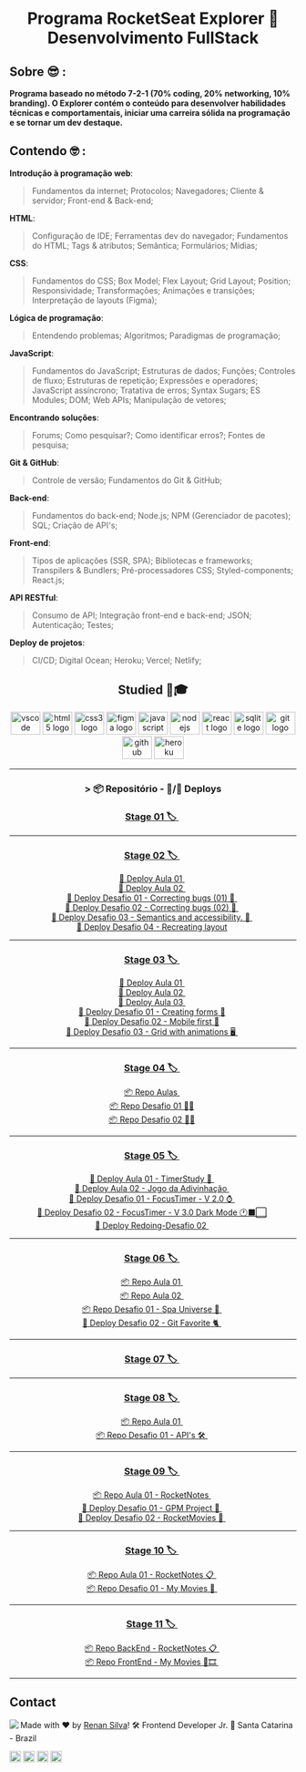 <h1 align="center"> Programa RocketSeat Explorer 🚀 Desenvolvimento FullStack </h1>

## Sobre 😎 :

**Programa baseado no método 7-2-1 (70% coding, 20% networking, 10% branding). O Explorer contém o conteúdo para desenvolver habilidades técnicas e comportamentais, iniciar uma carreira sólida na programação e se tornar um dev destaque.**

## Contendo 🤓 :

**Introdução à programação web**:

> Fundamentos da internet; Protocolos; Navegadores; Cliente & servidor; Front-end & Back-end;

**HTML**:

> Configuração de IDE; Ferramentas dev do navegador; Fundamentos do HTML; Tags & atributos; Semântica; Formulários; Mídias;

**CSS**:

> Fundamentos do CSS; Box Model; Flex Layout; Grid Layout; Position; Responsividade; Transformações; Animações e transições; Interpretação de layouts (Figma);

**Lógica de programação**:

> Entendendo problemas; Algoritmos; Paradigmas de programação;

**JavaScript**:

> Fundamentos do JavaScript; Estruturas de dados; Funções; Controles de fluxo; Estruturas de repetição; Expressões e operadores; JavaScript assíncrono; Tratativa de erros; Syntax Sugars; ES Modules; DOM; Web APIs; Manipulação de vetores;

**Encontrando soluções**:

> Forums; Como pesquisar?; Como identificar erros?; Fontes de pesquisa;

**Git & GitHub**:

> Controle de versão; Fundamentos do Git & GitHub;

**Back-end**:

> Fundamentos do back-end; Node.js; NPM (Gerenciador de pacotes); SQL; Criação de API's;

**Front-end**:

> Tipos de aplicações (SSR, SPA); Bibliotecas e frameworks; Transpilers & Bundlers; Pré-processadores CSS; Styled-components; React.js;

**API RESTful**:

> Consumo de API; Integração front-end e back-end; JSON; Autenticação; Testes;

**Deploy de projetos**:

> CI/CD; Digital Ocean; Heroku; Vercel; Netlify;

###

<div align="center">

## Studied 💼🎓

  <img src="https://cdn.jsdelivr.net/gh/devicons/devicon/icons/vscode/vscode-original.svg" height="40" width="52" alt="vscode logo"/>
  <img src="https://cdn.jsdelivr.net/gh/devicons/devicon/icons/html5/html5-original.svg" height="40" width="52" alt="html5 logo"  />
  <img src="https://cdn.jsdelivr.net/gh/devicons/devicon/icons/css3/css3-original.svg" height="40" width="52" alt="css3 logo"  />
  <img src="https://cdn.jsdelivr.net/gh/devicons/devicon/icons/figma/figma-original.svg" height="40" width="52" alt="figma logo"   />        
  <img src="https://cdn.jsdelivr.net/gh/devicons/devicon/icons/javascript/javascript-original.svg" height="40" width="52" alt="javascript logo"  />
  <img src="https://cdn.jsdelivr.net/gh/devicons/devicon/icons/nodejs/nodejs-original.svg" height="40" width="52" alt="nodejs logo"  />
  <img src="https://cdn.jsdelivr.net/gh/devicons/devicon/icons/react/react-original-wordmark.svg" height="40" width="52" alt="react logo" />
  <img src="https://cdn.jsdelivr.net/gh/devicons/devicon/icons/sqlite/sqlite-original-wordmark.svg" height="40" width="52" alt="sqlite logo" /> 
  <img src="https://cdn.jsdelivr.net/gh/devicons/devicon/icons/git/git-original.svg" height="40" width="52" alt="git logo"  />
  <img src="https://cdn.jsdelivr.net/gh/devicons/devicon/icons/github/github-original.svg" height="40" width="52" alt="github logo"   />
  <img src="https://cdn.jsdelivr.net/gh/devicons/devicon/icons/heroku/heroku-original-wordmark.svg" height="40" width="52" alt="heroku logo"   />

---

### > 📦 Repositório - 🛫/🚀 Deploys

### <a  href="https://github.com/renyzeraa/rocketseat-explorer/tree/master/Stage01"> Stage 01 🏷 </a>&nbsp;

---

### <a  href="https://github.com/renyzeraa/explorer-rocketseat/tree/master/Stage02"> Stage 02 🏷 </a>&nbsp;

<a href="https://renyzeraa.github.io/rocketseat-explorer/Stage02/aula1"> 🛫 Deploy Aula 01 </a>&nbsp; </br>
<a href="https://renyzeraa.github.io/rocketseat-explorer/Stage02/aula2"> 🛫 Deploy Aula 02 </a>&nbsp; </br>
<a href="https://renyzeraa.github.io/rocketseat-explorer/Stage02/Challenge1"> 🛫 Deploy Desafio 01 - Correcting bugs (01) 👀 </a>&nbsp; </br>
<a href="https://renyzeraa.github.io/rocketseat-explorer/Stage02/Challenge2"> 🛫 Deploy Desafio 02 - Correcting bugs (02) 👀 </a>&nbsp; </br>
<a href="https://renyzeraa.github.io/rocketseat-explorer/Stage02/Challenge3"> 🛫 Deploy Desafio 03 - Semantics and accessibility. 💜 </a>&nbsp; </br>
<a href="https://renyzeraa.github.io/rocketseat-explorer/Stage02/Challenge4"> 🛫 Deploy Desafio 04 - Recreating layout</a>&nbsp; </br>

---

### <a align="center" href="https://github.com/renyzeraa/explorer-rocketseat/tree/master/Stage03"> Stage 03 🏷 </a>&nbsp;

<a href="https://renyzeraa.github.io/rocketseat-explorer/Stage03/aula1"> 🚀 Deploy Aula 01 </a>&nbsp; </br>
<a href="https://renyzeraa.github.io/rocketseat-explorer/Stage03/aula2"> 🚀 Deploy Aula 02 </a>&nbsp; </br>
<a href="https://renyzeraa.github.io/rocketseat-explorer/Stage03/aula3"> 🚀 Deploy Aula 03 </a>&nbsp; </br>
<a href="https://renyzeraa.github.io/rocketseat-explorer/Stage03/Challenge1"> 🚀 Deploy Desafio 01 - Creating forms 📲</a>&nbsp;  
 <a href="https://renyzeraa.github.io/rocketseat-explorer/Stage03/Challenge2"> 🚀 Deploy Desafio 02 - Mobile first 📱</a>&nbsp; </br>
<a href="https://renyzeraa.github.io/rocketseat-explorer/Stage03/Challenge3"> 🚀 Deploy Desafio 03 - Grid with animations 🖥 </a>&nbsp; </br>

---

### <a align="center" href="https://github.com/renyzeraa/explorer-rocketseat/tree/master/Stage04"> Stage 04 🏷 </a>&nbsp;

<a href="https://github.com/renyzeraa/explorer-rocketseat/tree/master/Stage04/aulas"> 📦 Repo Aulas </a>&nbsp; </br>
<a href="github.com/renyzeraa/explorer-rocketseat/tree/master/Stage04/Challenge1"> 📦 Repo Desafio 01 ✍🏽</a>&nbsp; </br>
<a href="github.com/renyzeraa/explorer-rocketseat/tree/master/Stage04/Challenge2"> 📦 Repo Desafio 02 ✍🏽</a>&nbsp; <hr>

### <a align="center" href="https://github.com/renyzeraa/rocketseat-explorer/tree/master/Stage05"> Stage 05 🏷 </a>&nbsp;

<a href="https://renyzeraa.github.io/rocketseat-explorer/Stage05/Aula01"> 🚀 Deploy Aula 01 - TimerStudy 🔎 </a>&nbsp; </br>
<a href="https://renyzeraa.github.io/rocketseat-explorer/Stage05/Aula02"> 🚀 Deploy Aula 02 - Jogo da Adivinhação </a>&nbsp; </br>
<a href="https://renyzeraa.github.io/rocketseat-explorer/Stage05/Challenge1"> 🚀 Deploy Desafio 01 - FocusTimer - V 2.0 ⌚️ </a>&nbsp; </br>
<a href="https://renyzeraa.github.io/rocketseat-explorer/Stage05/Challenge2"> 🚀 Deploy Desafio 02 - FocusTimer - V 3.0 Dark Mode 🕐⬛️⬜️</a>&nbsp; </br>
<a href="https://renyzeraa.github.io/rocketseat-explorer/Stage05/Redoing-Challenge2"> 🚀 Deploy Redoing-Desafio 02 </a>&nbsp; </br>

---

### <a align="center" href="https://github.com/renyzeraa/rocketseat-explorer/tree/master/Stage06"> Stage 06 🏷 </a>&nbsp;

<a href="https://github.com/renyzeraa/rocketseat-explorer/tree/master/Stage06/aula1"> 📦 Repo Aula 01 </a>&nbsp; </br>
<a href="https://github.com/renyzeraa/rocketseat-explorer/tree/master/Stage06/aula2"> 📦 Repo Aula 02 </a>&nbsp; </br>
<a href="https://github.com/renyzeraa/rocketseat-explorer/tree/master/Stage06/Challenge1"> 📦 Repo Desafio 01 - Spa Universe 🌌 </a>&nbsp; </br>
<a href="https://renyzeraa.github.io/rocketseat-explorer/Stage06/Challenge2"> 🛫 Deploy Desafio 02 - Git Favorite 🐈 </a>&nbsp; </br>

---

### <a align="center" href="https://github.com/renyzeraa/rocketseat-explorer/tree/master/Stage07"> Stage 07 🏷 </a>&nbsp; </br>

---

### <a align="center" href="https://github.com/renyzeraa/rocketseat-explorer/tree/master/Stage08"> Stage 08 🏷 </a>&nbsp; </br>

<a href="https://github.com/renyzeraa/rocketseat-explorer/tree/master/Stage08/Aula01"> 📦 Repo Aula 01 </a>&nbsp; </br>
<a href="https://github.com/renyzeraa/rocketseat-explorer/tree/master/Stage08/Challenge01"> 📦 Repo Desafio 01 - API's 🛠 </a>&nbsp; </br>

---

### <a align="center" href="https://github.com/renyzeraa/rocketseat-explorer/tree/master/Stage09"> Stage 09 🏷 </a>&nbsp; </br>

<a href="https://github.com/renyzeraa/rocketseat-explorer/tree/master/Stage09/Aula01/rocketnotes"> 📦 Repo Aula 01 - RocketNotes </a>&nbsp; </br>
<a href="https://renyzeraa.github.io/rocketseat-explorer/Stage09/Challenge01"> 🚀 Deploy Desafio 01 - GPM Project 🚗 </a>&nbsp; </br>
<a href="https://github.com/renyzeraa/rocketseat-explorer/tree/master/Stage09/Challenge01"> 🚀 Deploy Desafio 02 - RocketMovies 🎥 </a>&nbsp; </br>

---

### <a align="center" href="https://github.com/renyzeraa/rocketseat-explorer/tree/master/Stage10"> Stage 10 🏷 </a>&nbsp; </br>

<a href="https://github.com/renyzeraa/rocketseat-explorer/tree/master/Stage10/Aula01"> 📦 Repo Aula 01 - RocketNotes 📋 </a>&nbsp; </br>
<a href="https://github.com/renyzeraa/rocketseat-explorer/tree/master/Stage10/Challenge01"> 📦 Repo Desafio 01 - My Movies 🎥 </a>&nbsp; </br>

---

### <a align="center" href="https://github.com/renyzeraa/rocketseat-explorer/tree/master/Stage11"> Stage 11 🏷 </a>&nbsp; </br>

<a href="https://github.com/renyzeraa/rocketnotes-backend"> 📦 Repo BackEnd - RocketNotes 📋 </a>&nbsp; </br>
<a href="https://github.com/renyzeraa/mymovies-backend"> 📦 Repo FrontEnd - My Movies 🎥🎞 </a>&nbsp; </br>

---

</div>

## Contact

<img align="left" src="https://avatars.githubusercontent.com/renyzeraa?size=100">

Made with ❤️ by [Renan Silva](https://github.com/renyzeraa)!
🛠 Frontend Developer Jr.
📍 Santa Catarina - Brazil

<a href="https://www.linkedin.com/in/renyzeraa" target="_blank"><img src="https://img.shields.io/badge/LinkedIn-0077B5?style=flat&logo=linkedin&logoColor=white" alt="LinkedIn Badge" height="20"></a>&nbsp;<a href="mailto:renansilvaytb@gmail.com" target="_blank"><img src="https://img.shields.io/badge/Gmail-D14836?style=flat&logo=gmail&logoColor=white" alt="Gmail Badge" height="20"></a>&nbsp;<a href="#"><img src="https://img.shields.io/badge/Discord-%237289DA.svg?logo=discord&logoColor=white" title="renan_s#7826" alt="Discord Badge" height="20"></a>&nbsp;<a href="https://www.github.com/renyzeraa" target="_blank"><img src="https://img.shields.io/badge/GitHub-100000?style=flat&logo=github&logoColor=white" alt="GitHub Badge" height="20"></a>&nbsp;

<br clear="left"/>

